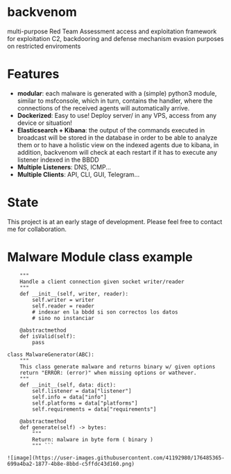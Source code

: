 # backvenom
multi-purpose Red Team Assessment access and exploitation framework for exploitation C2, backdooring and defense mechanism evasion purposes on restricted enviroments

# Features
- **modular**: each malware is generated with a (simple) python3 module, similar to msfconsole, which in turn, contains the handler, where the connections of the received agents will automatically arrive.
- **Dockerized**: Easy to use! Deploy server/ in any VPS, access from any device or situation!
- **Elasticsearch + Kibana**: the output of the commands executed in broadcast will be stored in the database in order to be able to analyze them or to have a holistic view on the indexed agents due to kibana, in addition, backvenom will check at each restart if it has to execute any listener indexed in the BBDD
- **Multiple Listeners**: DNS, ICMP...
- **Multiple Clients**: API, CLI, GUI, Telegram...


# State
This project is at an early stage of development. Please feel free to contact me for collaboration.

# Malware Module class example

``` class MalwareHandler(ABC):
    """
    Handle a client connection given socket writer/reader
    """
    def __init__(self, writer, reader):
        self.writer = writer
        self.reader = reader
        # indexar en la bbdd si son correctos los datos
        # sino no instanciar

    @abstractmethod
    def isValid(self):
        pass

class MalwareGenerator(ABC):
    """
    This class generate malware and returns binary w/ given options
    return "ERROR: (error)" when missing options or wathever.
    """
    def __init__(self, data: dict):
        self.listener = data["listener"]
        self.info = data["info"]
        self.platforms = data["platforms"]
        self.requirements = data["requirements"]

    @abstractmethod
    def generate(self) -> bytes:
        """
        Return: malware in byte form ( binary )
        """ ```

![image](https://user-images.githubusercontent.com/41192980/176485365-699a4ba2-1877-4b8e-8bbd-c5ffdc43d160.png)
